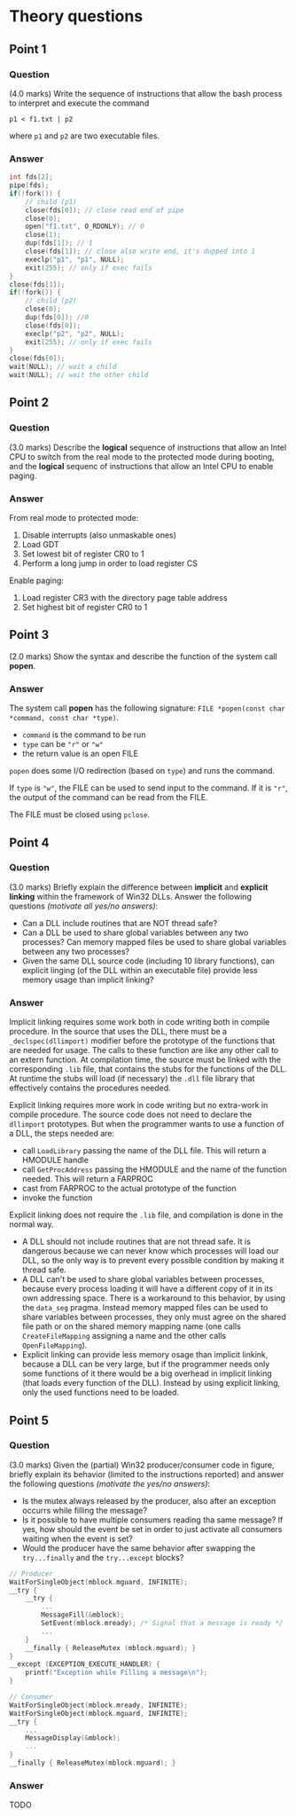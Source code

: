 # Theory questions

## Point 1

### Question

(4.0 marks) Write the sequence of instructions that allow the bash process to interpret and execute the command

`p1 < f1.txt | p2`

where `p1` and `p2` are two executable files.

### Answer

```c
int fds[2];
pipe(fds);
if(!fork()) {
    // child (p1)
    close(fds[0]); // close read end of pipe
    close(0);
    open("f1.txt", O_RDONLY); // 0
    close(1);
    dup(fds[1]); // 1
    close(fds[1]); // close also write end, it's dupped into 1
    execlp("p1", "p1", NULL);
    exit(255); // only if exec fails
}
close(fds[1]);
if(!fork()) {
    // child (p2)
    close(0);
    dup(fds[0]); //0
    close(fds[0]);
    execlp("p2", "p2", NULL);
    exit(255); // only if exec fails
}
close(fds[0]);
wait(NULL); // wait a child
wait(NULL); // wait the other child
```

## Point 2

### Question

(3.0 marks) Describe the **logical** sequence of instructions that allow an Intel CPU to switch from the real mode to the protected mode during booting, and the **logical** sequenc of instructions that allow an Intel CPU to enable paging.

### Answer

From real mode to protected mode:

1. Disable interrupts (also unmaskable ones)
2. Load GDT
3. Set lowest bit of register CR0 to 1
4. Perform a long jump in order to load register CS

Enable paging:

1. Load register CR3 with the directory page table address
2. Set highest bit of register CR0 to 1

## Point 3

(2.0 marks) Show the syntax and describe the function of the system call **popen**.

### Answer

The system call **popen** has the following signature: `FILE *popen(const char *command, const char *type)`.

* `command` is the command to be run
* `type` can be `"r"` or `"w"`
* the return value is an open FILE

`popen` does some I/O redirection (based on `type`) and runs the command.

If `type` is `"w"`, the FILE can be used to send input to the command. If it is `"r"`, the output of the command can be read from the FILE.

The FILE must be closed using `pclose`.

## Point 4

### Question

(3.0 marks) Briefly explain the difference between **implicit** and **explicit linking** within the framework of Win32 DLLs. Answer the following questions *(motivate all yes/no answers)*:

* Can a DLL include routines that are NOT thread safe?
* Can a DLL be used to share global variables between any two processes? Can memory mapped files be used to share global variables between any two processes?
* Given the same DLL source code (including 10 library functions), can explicit linging (of the DLL within an executable file) provide less memory usage than implicit linking?

### Answer

Implicit linking requires some work both in code writing both in compile procedure. In the source that uses the DLL, there must be a `_declspec(dllimport)` modifier before the prototype of the functions that are needed for usage. The calls to these function are like any other call to an extern function. At compilation time, the source must be linked with the corresponding `.lib` file, that contains the stubs for the functions of the DLL. At runtime the stubs will load (if necessary) the `.dll` file library that effectively contains the procedures needed.

Explicit linking requires more work in code writing but no extra-work in compile procedure. The source code does not need to declare the `dllimport` prototypes. But when the programmer wants to use a function of a DLL, the steps needed are:

* call `LoadLibrary` passing the name of the DLL file. This will return a HMODULE handle
* call `GetProcAddress` passing the HMODULE and the name of the function needed. This will return a FARPROC
* cast from FARPROC to the actual prototype of the function
* invoke the function

Explicit linking does not require the `.lib` file, and compilation is done in the normal way.

* A DLL should not include routines that are not thread safe. It is dangerous because we can never know which processes will load our DLL, so the only way is to prevent every possible condition by making it thread safe.
* A DLL can't be used to share global variables between processes, because every process loading it will have a different copy of it in its own addressing space. There is a workaround to this behavior, by using the `data_seg` pragma. Instead memory mapped files can be used to share variables between processes, they only must agree on the shared file path or on the shared memory mapping name (one calls `CreateFileMapping` assigning a name and the other calls `OpenFileMapping`).
* Explicit linking can provide less memory osage than implicit linkink, because a DLL can be very large, but if the programmer needs only some functions of it there would be a big overhead in implicit linking (that loads every function of the DLL). Instead by using explicit linking, only the used functions need to be loaded.

## Point 5

### Question

(3.0 marks) Given the (partial) Win32 producer/consumer code in figure, briefly explain its behavior (limited to the instructions reported) and answer the following questions *(motivate the yes/no answers)*:

* Is the mutex always released by the producer, also after an exception occurrs while filling the message?
* Is it possible to have multiple consumers reading tha same message? If yes, how should the event be set in order to just activate all consumers waiting when the event is set?
* Would the producer have the same behavior after swapping the `try...finally` and the `try...except` blocks?

```c
// Producer
WaitForSingleObject(mblock.mguard, INFINITE);
__try {
    __try {
        ...
        MessageFill(&mblock);
        SetEvent(mblock.mready); /* Signal that a message is ready */
        ...
    }
    __finally { ReleaseMutex (mblock.mguard); }
}
__except (EXCEPTION_EXECUTE_HANDLER) {
    printf("Exception while Filling a message\n");
}

// Consumer
WaitForSingleObject(mblock.mready, INFINITE);
WaitForSingleObject(mblock.mguard, INFINITE);
__try {
    ...
    MessageDisplay(&mblock);
    ...
}
__finally { ReleaseMutex(mblock.mguard); }
```

### Answer

TODO